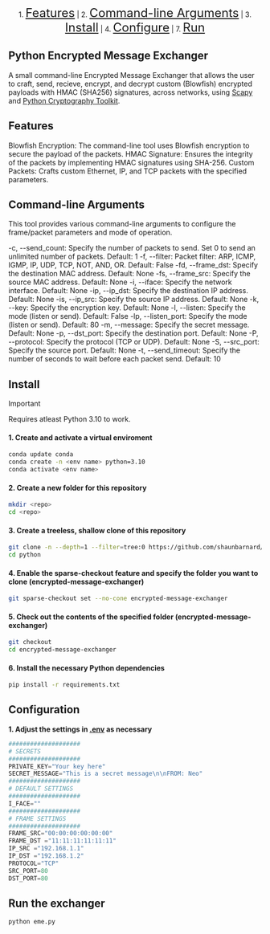 <p align="center">
    1. <a href="#features" style="font-size: 24px;">Features</a> |
    2. <a href="#command-line-arguments" style="font-size: 24px;">Command-line Arguments</a> |
    3. <a href="#install" style="font-size: 24px;">Install</a> |
    4. <a href="#configure" style="font-size: 24px;">Configure</a> |
    7. <a href="#run" style="font-size: 24px;">Run</a>
</p>

## Python Encrypted Message Exchanger

A small command-line Encrypted Message Exchanger that allows the user to craft, send, recieve, encrypt, and decrypt custom (Blowfish) encrypted payloads with HMAC (SHA256) signatures, across networks, using [Scapy](https://github.com/secdev/scapy) and [Python Cryptography Toolkit](https://github.com/pycrypto/pycrypto).

## Features

Blowfish Encryption: The command-line tool uses Blowfish encryption to secure the payload of the packets.
HMAC Signature: Ensures the integrity of the packets by implementing HMAC signatures using SHA-256.
Custom Packets: Crafts custom Ethernet, IP, and TCP packets with the specified parameters.

## Command-line Arguments

This tool provides various command-line arguments to configure the frame/packet parameters and mode of operation.

-c, --send_count: Specify the number of packets to send. Set 0 to send an unlimited number of packets. Default: 1
-f, --filter: Packet filter: ARP, ICMP, IGMP, IP, UDP, TCP, NOT, AND, OR. Default: False
-fd, --frame_dst: Specify the destination MAC address. Default: None
-fs, --frame_src: Specify the source MAC address. Default: None
-i, --iface: Specify the network interface. Default: None
-ip, --ip_dst: Specify the destination IP address. Default: None
-is, --ip_src: Specify the source IP address. Default: None
-k, --key: Specify the encryption key. Default: None
-l, --listen: Specify the mode (listen or send). Default: False
-lp, --listen_port: Specify the mode (listen or send). Default: 80
-m, --message: Specify the secret message. Default: None
-p, --dst_port: Specify the destination port. Default: None
-P, --protocol: Specify the protocol (TCP or UDP). Default: None
-S, --src_port: Specify the source port. Default: None
-t, --send_timeout: Specify the number of seconds to wait before each packet send. Default: 10

## Install

> [!IMPORTANT]
> Requires atleast Python 3.10 to work.

#### 1. Create and activate a virtual enviroment
```bash
conda update conda
conda create -n <env name> python=3.10
conda activate <env name>
```

#### 2. Create a new folder for this repository
```bash
mkdir <repo>
cd <repo>
```

#### 3. Create a treeless, shallow clone of this repository
```bash
git clone -n --depth=1 --filter=tree:0 https://github.com/shaunbarnard/python.git
cd python
```

#### 4. Enable the sparse-checkout feature and specify the folder you want to clone (encrypted-message-exchanger)
```bash
git sparse-checkout set --no-cone encrypted-message-exchanger
```

#### 5. Check out the contents of the specified folder (encrypted-message-exchanger)
```bash
git checkout
cd encrypted-message-exchanger
```

#### 6. Install the necessary Python dependencies
```bash
pip install -r requirements.txt
``` 

## Configuration

**1. Adjust the settings in [.env](https://github.com/shaunbarnard/python/blob/main/encrypted-message-exchanger/.env?plain=#L1-L19) as necessary**

```py
####################
# SECRETS
####################
PRIVATE_KEY="Your key here"
SECRET_MESSAGE="This is a secret message\n\nFROM: Neo"
####################
# DEFAULT SETTINGS
####################
I_FACE=""
####################
# FRAME SETTINGS
####################
FRAME_SRC="00:00:00:00:00:00"
FRAME_DST ="11:11:11:11:11:11"
IP_SRC ="192.168.1.1"
IP_DST ="192.168.1.2"
PROTOCOL="TCP"
SRC_PORT=80
DST_PORT=80
```

## Run the exchanger

```bash
python eme.py
```